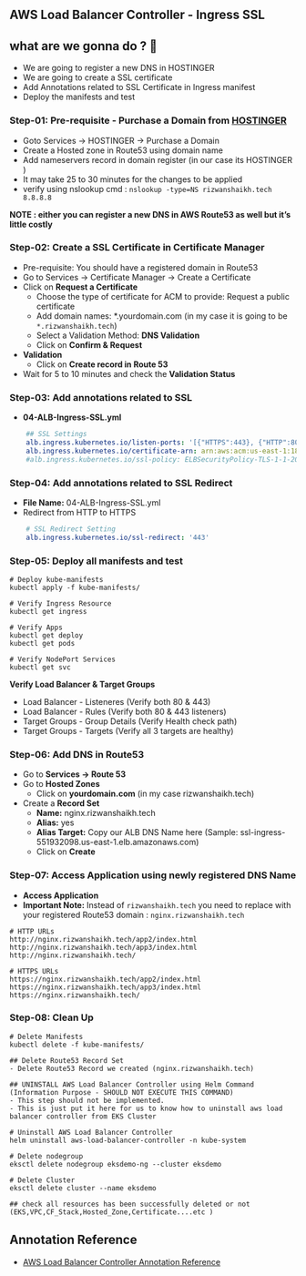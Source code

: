 AWS Load Balancer Controller - Ingress SSL
---

## what are we gonna do ? 🧐 
- We are going to register a new DNS in HOSTINGER
- We are going to create a SSL certificate 
- Add Annotations related to SSL Certificate in Ingress manifest
- Deploy the manifests and test


### Step-01: Pre-requisite - Purchase a Domain from <a href="https://www.hostinger.in/">HOSTINGER</a>
- Goto Services -> HOSTINGER -> Purchase a Domain
- Create a Hosted zone in Route53 using domain name
- Add nameservers record in domain register (in our case its HOSTINGER ) 
- It may take 25 to 30 minutes for the changes to be applied
- verify using nslookup cmd : `nslookup -type=NS rizwanshaikh.tech 8.8.8.8`

**NOTE : either you can register a new DNS in AWS Route53 as well but it’s little  costly** 

### Step-02: Create a SSL Certificate in Certificate Manager
- Pre-requisite: You should have a registered domain in Route53 
- Go to Services -> Certificate Manager -> Create a Certificate
- Click on **Request a Certificate**
  - Choose the type of certificate for ACM to provide: Request a public certificate
  - Add domain names: *.yourdomain.com (in my case it is going to be `*.rizwanshaikh.tech`)
  - Select a Validation Method: **DNS Validation**
  - Click on **Confirm & Request**    
- **Validation**
  - Click on **Create record in Route 53**  
- Wait for 5 to 10 minutes and check the **Validation Status**  


### Step-03: Add annotations related to SSL
- **04-ALB-Ingress-SSL.yml**
```yaml
    ## SSL Settings
    alb.ingress.kubernetes.io/listen-ports: '[{"HTTPS":443}, {"HTTP":80}]'
    alb.ingress.kubernetes.io/certificate-arn: arn:aws:acm:us-east-1:180789647333:certificate/632a3ff6-3f6d-464c-9121-b9d97481a76b
    #alb.ingress.kubernetes.io/ssl-policy: ELBSecurityPolicy-TLS-1-1-2017-01 #Optional (Picks default if not used)    
```

### Step-04: Add annotations related to SSL Redirect
- **File Name:** 04-ALB-Ingress-SSL.yml
- Redirect from HTTP to HTTPS
```yaml
    # SSL Redirect Setting
    alb.ingress.kubernetes.io/ssl-redirect: '443'   
```

### Step-05: Deploy all manifests and test

```t
# Deploy kube-manifests
kubectl apply -f kube-manifests/

# Verify Ingress Resource
kubectl get ingress

# Verify Apps
kubectl get deploy
kubectl get pods

# Verify NodePort Services
kubectl get svc
```
**Verify Load Balancer & Target Groups**
- Load Balancer -  Listeneres (Verify both 80 & 443) 
- Load Balancer - Rules (Verify both 80 & 443 listeners) 
- Target Groups - Group Details (Verify Health check path)
- Target Groups - Targets (Verify all 3 targets are healthy)

### Step-06: Add DNS in Route53   
- Go to **Services -> Route 53**
- Go to **Hosted Zones**
  - Click on **yourdomain.com** (in my case rizwanshaikh.tech)
- Create a **Record Set**
  - **Name:** nginx.rizwanshaikh.tech
  - **Alias:** yes
  - **Alias Target:** Copy our ALB DNS Name here (Sample: ssl-ingress-551932098.us-east-1.elb.amazonaws.com)
  - Click on **Create**

### Step-07: Access Application using newly registered DNS Name
- **Access Application**
- **Important Note:** Instead of `rizwanshaikh.tech` you need to replace with your registered Route53 domain : `nginx.rizwanshaikh.tech`
```t
# HTTP URLs
http://nginx.rizwanshaikh.tech/app2/index.html
http://nginx.rizwanshaikh.tech/app3/index.html
http://nginx.rizwanshaikh.tech/

# HTTPS URLs
https://nginx.rizwanshaikh.tech/app2/index.html
https://nginx.rizwanshaikh.tech/app3/index.html
https://nginx.rizwanshaikh.tech/
```
### Step-08: Clean Up
```t
# Delete Manifests
kubectl delete -f kube-manifests/

## Delete Route53 Record Set
- Delete Route53 Record we created (nginx.rizwanshaikh.tech)
```
```
## UNINSTALL AWS Load Balancer Controller using Helm Command (Information Purpose - SHOULD NOT EXECUTE THIS COMMAND)
- This step should not be implemented.
- This is just put it here for us to know how to uninstall aws load balancer controller from EKS Cluster

# Uninstall AWS Load Balancer Controller
helm uninstall aws-load-balancer-controller -n kube-system 

# Delete nodegroup
eksctl delete nodegroup eksdemo-ng --cluster eksdemo

# Delete Cluster
eksctl delete cluster --name eksdemo

## check all resources has been successfully deleted or not (EKS,VPC,CF_Stack,Hosted_Zone,Certificate....etc )
```


## Annotation Reference
- [AWS Load Balancer Controller Annotation Reference](https://kubernetes-sigs.github.io/aws-load-balancer-controller/v2.4/guide/ingress/annotations/)
